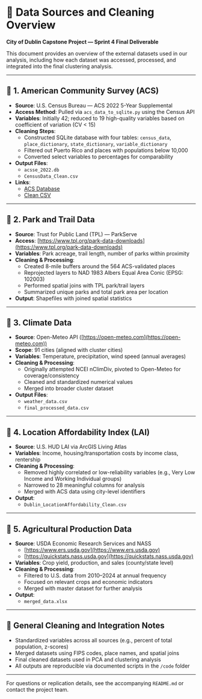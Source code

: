 # 📁 Data Sources and Cleaning Overview  
**City of Dublin Capstone Project — Sprint 4 Final Deliverable**

This document provides an overview of the external datasets used in our analysis, including how each dataset was accessed, processed, and integrated into the final clustering analysis.

---

## 🔹 1. American Community Survey (ACS)  
- **Source**: U.S. Census Bureau — ACS 2022 5-Year Supplemental  
- **Access Method**: Pulled via `acs_data_to_sqlite.py` using the Census API  
- **Variables**: Initially 42; reduced to 19 high-quality variables based on coefficient of variation (CV < 15)  
- **Cleaning Steps**:
  - Constructed SQLite database with four tables: `census_data`, `place_dictionary`, `state_dictionary`, `variable_dictionary`
  - Filtered out Puerto Rico and places with populations below 10,000
  - Converted select variables to percentages for comparability
- **Output Files**:
  - `acsse_2022.db`
  - `CensusData_Clean.csv`
- **Links**:
  - [ACS Database](https://github.com/brutus-the-homeschooler/Capstone/blob/main/Database/acsse_2022.db)  
  - [Clean CSV](https://raw.githubusercontent.com/brutus-the-homeschooler/Capstone/refs/heads/main/Scripts/EDA/CensusData_Clean.csv)

---

## 🔹 2. Park and Trail Data  
- **Source**: Trust for Public Land (TPL) — ParkServe  
- **Access**: [https://www.tpl.org/park-data-downloads](https://www.tpl.org/park-data-downloads)  
- **Variables**: Park acreage, trail length, number of parks within proximity  
- **Cleaning & Processing**:
  - Created 8-mile buffers around the 564 ACS-validated places
  - Reprojected layers to NAD 1983 Albers Equal Area Conic (EPSG: 102003)
  - Performed spatial joins with TPL park/trail layers
  - Summarized unique parks and total park area per location
- **Output**: Shapefiles with joined spatial statistics

---

## 🔹 3. Climate Data  
- **Source**: Open-Meteo API ([https://open-meteo.com](https://open-meteo.com))  
- **Scope**: 91 cities (aligned with cluster cities)  
- **Variables**: Temperature, precipitation, wind speed (annual averages)  
- **Cleaning & Processing**:
  - Originally attempted NCEI nClimDiv, pivoted to Open-Meteo for coverage/consistency
  - Cleaned and standardized numerical values
  - Merged into broader cluster dataset
- **Output Files**:
  - `weather_data.csv`
  - `final_processed_data.csv`

---

## 🔹 4. Location Affordability Index (LAI)  
- **Source**: U.S. HUD LAI via ArcGIS Living Atlas  
- **Variables**: Income, housing/transportation costs by income class, rentership  
- **Cleaning & Processing**:
  - Removed highly correlated or low-reliability variables (e.g., Very Low Income and Working Individual groups)
  - Narrowed to 28 meaningful columns for analysis
  - Merged with ACS data using city-level identifiers
- **Output**:
  - `Dublin_LocationAffordability_Clean.csv`

---

## 🔹 5. Agricultural Production Data  
- **Source**: USDA Economic Research Services and NASS  
  - [https://www.ers.usda.gov](https://www.ers.usda.gov)  
  - [https://quickstats.nass.usda.gov](https://quickstats.nass.usda.gov)  
- **Variables**: Crop yield, production, and sales (county/state level)  
- **Cleaning & Processing**:
  - Filtered to U.S. data from 2010–2024 at annual frequency
  - Focused on relevant crops and economic indicators
  - Merged with master dataset for further analysis
- **Output**:
  - `merged_data.xlsx`

---

## 🧼 General Cleaning and Integration Notes  
- Standardized variables across all sources (e.g., percent of total population, z-scores)
- Merged datasets using FIPS codes, place names, and spatial joins
- Final cleaned datasets used in PCA and clustering analysis
- All outputs are reproducible via documented scripts in the `/code` folder

---

For questions or replication details, see the accompanying `README.md` or contact the project team.

